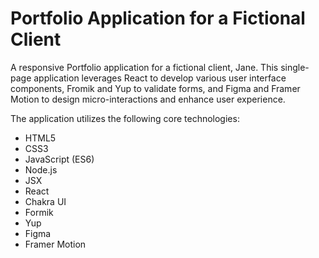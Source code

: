 # Portfolio Application for a Fictional Client

A responsive Portfolio application for a fictional client, Jane. This single-page application leverages React to develop various user interface components, Fromik and Yup to validate forms, and Figma and Framer Motion to design micro-interactions and enhance user experience.

The application utilizes the following core technologies:
- HTML5
- CSS3
- JavaScript (ES6)
- Node.js
- JSX
- React
- Chakra UI
- Formik
- Yup
- Figma
- Framer Motion